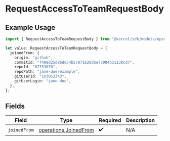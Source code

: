 # RequestAccessToTeamRequestBody

## Example Usage

```typescript
import { RequestAccessToTeamRequestBody } from "@vercel/sdk/models/operations/requestaccesstoteam.js";

let value: RequestAccessToTeamRequestBody = {
  joinedFrom: {
    origin: "github",
    commitId: "f498d25d8bd654b578716203be73084b31130cd7",
    repoId: "67753070",
    repoPath: "jane-doe/example",
    gitUserId: "103053343",
    gitUserLogin: "jane-doe",
  },
};
```

## Fields

| Field                                                          | Type                                                           | Required                                                       | Description                                                    |
| -------------------------------------------------------------- | -------------------------------------------------------------- | -------------------------------------------------------------- | -------------------------------------------------------------- |
| `joinedFrom`                                                   | [operations.JoinedFrom](../../models/operations/joinedfrom.md) | :heavy_check_mark:                                             | N/A                                                            |